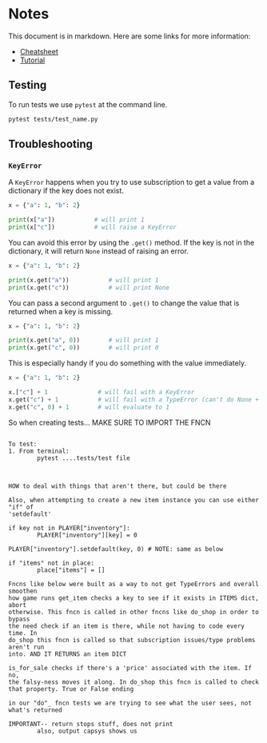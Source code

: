 # Notes

This document is in markdown. Here are some links for more information:

* [Cheatsheet](https://commonmark.org/help/)
* [Tutorial](https://commonmark.org/help/tutorial/)

## Testing

To run tests we use `pytest` at the command line.

```bash
pytest tests/test_name.py
```

## Troubleshooting

### `KeyError`

A `KeyError` happens when you try to use subscription to get a value from a
dictionary if the key does not exist.

```python
x = {"a": 1, "b": 2}

print(x["a"])           # will print 1
print(x["c"])           # will raise a KeyError
```

You can avoid this error by using the `.get()` method. If the key is not in the
dictionary, it will return `None` instead of raising an error.

```python
x = {"a": 1, "b": 2}

print(x.get("a"))           # will print 1
print(x.get("c"))           # will print None
```

You can pass a second argument to `.get()` to change the value that is returned
when a key is missing.

```python
x = {"a": 1, "b": 2}

print(x.get("a", 0))        # will print 1
print(x.get("c", 0))        # will print 0
```

This is especially handy if you do something with the value immediately.

```python
x = {"a": 1, "b": 2}

x.["c"] + 1              # will fail with a KeyError
x.get("c") + 1           # will fail with a TypeError (can't do None + 1)
x.get("c", 0) + 1        # will evaluate to 1
```

So when creating tests... MAKE SURE TO IMPORT THE FNCN

```

To test:
1. From terminal:
        pytest ....tests/test file



HOW to deal with things that aren't there, but could be there

Also, when attempting to create a new item instance you can use either "if" of
'setdefault'

if key not in PLAYER["inventory"]:
        PLAYER["inventory"][key] = 0
    
PLAYER["inventory"].setdefault(key, 0) # NOTE: same as below

if "items" not in place:
        place["items"] = []

Fncns like below were built as a way to not get TypeErrors and overall smoothen
how game runs get_item checks a key to see if it exists in ITEMS dict, abort
otherwise. This fncn is called in other fncns like do_shop in order to bypass
the need check if an item is there, while not having to code every time. In
do_shop this fncn is called so that subscription issues/type problems aren't run
into. AND IT RETURNS an item DICT

is_for_sale checks if there's a 'price' associated with the item. If no,
the falsy-ness moves it along. In do_shop this fncn is called to check
that property. True or False ending

in our "do"_ fncn tests we are trying to see what the user sees, not what's returned

IMPORTANT-- return stops stuff, does not print 
        also, output capsys shows us 

